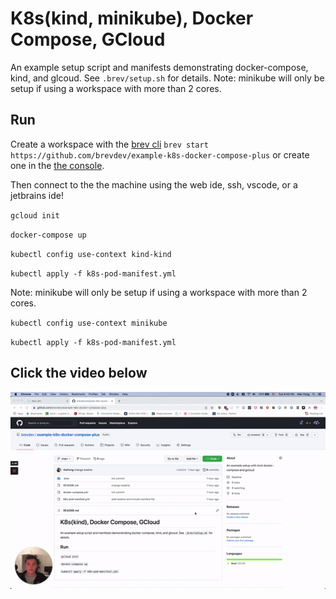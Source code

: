 # K8s(kind, minikube), Docker Compose, GCloud
An example setup script and manifests demonstrating docker-compose, kind, and glcoud.
See `.brev/setup.sh` for details. Note: minikube will only be setup if using a workspace with more than 2 cores.

## Run

Create a workspace with the [brev cli](https://github.com/brevdev/brev-cli) `brev start https://github.com/brevdev/example-k8s-docker-compose-plus` or create one in the [the console](https://console.brev.dev).

Then connect to the the machine using the web ide, ssh, vscode, or a jetbrains ide!

`gcloud init`

`docker-compose up`

`kubectl config use-context kind-kind`

`kubectl apply -f k8s-pod-manifest.yml`

Note: minikube will only be setup if using a workspace with more than 2 cores.

`kubectl config use-context minikube`

`kubectl apply -f k8s-pod-manifest.yml`

## Click the video below
[![Watch the video](https://github.com/brevdev/example-k8s-docker-compose-plus/raw/main/video-preview.gif)](https://www.loom.com/share/8755b3eca9d149d7b9684f745db17251)
